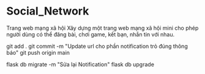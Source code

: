 # Social_Network
Trang web mạng xã hội 
Xây dựng một trang web mạng xã hội mini cho phép người dùng có thể đăng bài, chơi game, kết bạn, nhắn tin với nhau.

git add .
git commit -m "Update url cho phần notification trỏ đúng thông báo"
git push origin main

flask db migrate -m "Sửa lại Notification"
flask db upgrade